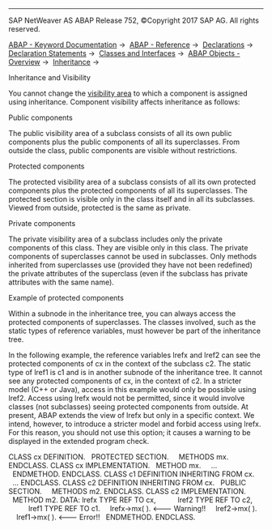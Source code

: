   

* * *

SAP NetWeaver AS ABAP Release 752, ©Copyright 2017 SAP AG. All rights reserved.

[ABAP - Keyword Documentation](javascript:call_link\('abenabap.htm'\)) →  [ABAP - Reference](javascript:call_link\('abenabap_reference.htm'\)) →  [Declarations](javascript:call_link\('abendeclarations.htm'\)) →  [Declaration Statements](javascript:call_link\('abenabap_declarations.htm'\)) →  [Classes and Interfaces](javascript:call_link\('abenclasses_and_interfaces.htm'\)) →  [ABAP Objects - Overview](javascript:call_link\('abenabap_objects_oview.htm'\)) →  [Inheritance](javascript:call_link\('abeninheritance.htm'\)) → 

Inheritance and Visibility

You cannot change the [visibility area](javascript:call_link\('abenclass_visibility.htm'\)) to which a component is assigned using inheritance. Component visibility affects inheritance as follows:

Public components

The public visibility area of a subclass consists of all its own public components plus the public components of all its superclasses. From outside the class, public components are visible without restrictions.

Protected components

The protected visibility area of a subclass consists of all its own protected components plus the protected components of all its superclasses. The protected section is visible only in the class itself and in all its subclasses. Viewed from outside, protected is the same as private.

Private components

The private visibility area of a subclass includes only the private components of this class. They are visible only in this class. The private components of superclasses cannot be used in subclasses. Only methods inherited from superclasses use (provided they have not been redefined) the private attributes of the superclass (even if the subclass has private attributes with the same name).

Example of protected components

Within a subnode in the inheritance tree, you can always access the protected components of superclasses. The classes involved, such as the static types of reference variables, must however be part of the inheritance tree.

In the following example, the reference variables lrefx and lref2 can see the protected components of cx in the context of the subclass c2. The static type of lref1 is c1 and is in another subnode of the inheritance tree. It cannot see any protected components of cx, in the context of c2. In a stricter model (C++ or Java), access in this example would only be possible using lref2. Access using lrefx would not be permitted, since it would involve classes (not subclasses) seeing protected components from outside. At present, ABAP extends the view of lrefx but only in a specific context. We intend, however, to introduce a stricter model and forbid access using lrefx. For this reason, you should not use this option; it causes a warning to be displayed in the extended program check.

CLASS cx DEFINITION.
  PROTECTED SECTION.
    METHODS mx.
ENDCLASS.
CLASS cx IMPLEMENTATION.
  METHOD mx.
    ...
  ENDMETHOD.
ENDCLASS.
CLASS c1 DEFINITION INHERITING FROM cx.
  ...
ENDCLASS.
CLASS c2 DEFINITION INHERITING FROM cx.
  PUBLIC SECTION.
    METHODS m2.
ENDCLASS.
CLASS c2 IMPLEMENTATION.
  METHOD m2.
DATA: lrefx TYPE REF TO cx,
          lref2 TYPE REF TO c2,
          lref1 TYPE REF TO c1.
    lrefx->mx( ). <--- Warning!!
    lref2->mx( ).
    lref1->mx( ). <--- Error!!
  ENDMETHOD.
ENDCLASS.